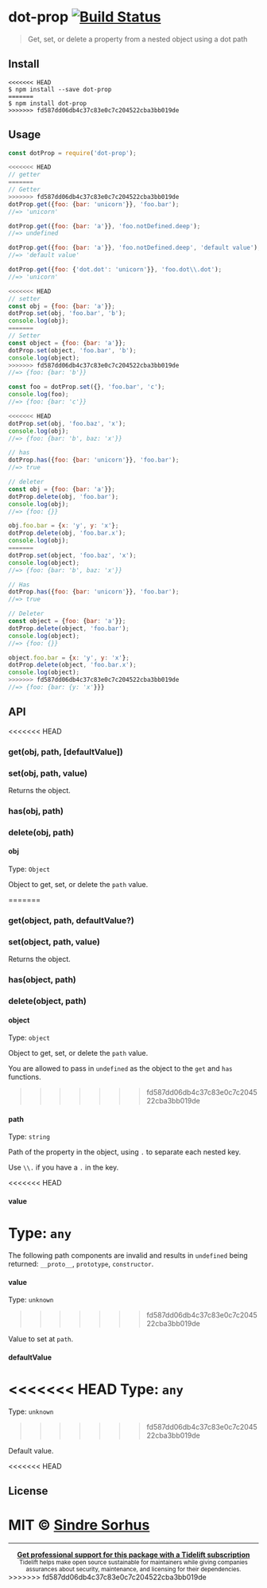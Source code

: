 # dot-prop [![Build Status](https://travis-ci.org/sindresorhus/dot-prop.svg?branch=master)](https://travis-ci.org/sindresorhus/dot-prop)

> Get, set, or delete a property from a nested object using a dot path


## Install

```
<<<<<<< HEAD
$ npm install --save dot-prop
=======
$ npm install dot-prop
>>>>>>> fd587dd06db4c37c83e0c7c204522cba3bb019de
```


## Usage

```js
const dotProp = require('dot-prop');

<<<<<<< HEAD
// getter
=======
// Getter
>>>>>>> fd587dd06db4c37c83e0c7c204522cba3bb019de
dotProp.get({foo: {bar: 'unicorn'}}, 'foo.bar');
//=> 'unicorn'

dotProp.get({foo: {bar: 'a'}}, 'foo.notDefined.deep');
//=> undefined

dotProp.get({foo: {bar: 'a'}}, 'foo.notDefined.deep', 'default value');
//=> 'default value'

dotProp.get({foo: {'dot.dot': 'unicorn'}}, 'foo.dot\\.dot');
//=> 'unicorn'

<<<<<<< HEAD
// setter
const obj = {foo: {bar: 'a'}};
dotProp.set(obj, 'foo.bar', 'b');
console.log(obj);
=======
// Setter
const object = {foo: {bar: 'a'}};
dotProp.set(object, 'foo.bar', 'b');
console.log(object);
>>>>>>> fd587dd06db4c37c83e0c7c204522cba3bb019de
//=> {foo: {bar: 'b'}}

const foo = dotProp.set({}, 'foo.bar', 'c');
console.log(foo);
//=> {foo: {bar: 'c'}}

<<<<<<< HEAD
dotProp.set(obj, 'foo.baz', 'x');
console.log(obj);
//=> {foo: {bar: 'b', baz: 'x'}}

// has
dotProp.has({foo: {bar: 'unicorn'}}, 'foo.bar');
//=> true

// deleter
const obj = {foo: {bar: 'a'}};
dotProp.delete(obj, 'foo.bar');
console.log(obj);
//=> {foo: {}}

obj.foo.bar = {x: 'y', y: 'x'};
dotProp.delete(obj, 'foo.bar.x');
console.log(obj);
=======
dotProp.set(object, 'foo.baz', 'x');
console.log(object);
//=> {foo: {bar: 'b', baz: 'x'}}

// Has
dotProp.has({foo: {bar: 'unicorn'}}, 'foo.bar');
//=> true

// Deleter
const object = {foo: {bar: 'a'}};
dotProp.delete(object, 'foo.bar');
console.log(object);
//=> {foo: {}}

object.foo.bar = {x: 'y', y: 'x'};
dotProp.delete(object, 'foo.bar.x');
console.log(object);
>>>>>>> fd587dd06db4c37c83e0c7c204522cba3bb019de
//=> {foo: {bar: {y: 'x'}}}
```


## API

<<<<<<< HEAD
### get(obj, path, [defaultValue])

### set(obj, path, value)

Returns the object.

### has(obj, path)

### delete(obj, path)

#### obj

Type: `Object`

Object to get, set, or delete the `path` value.

=======
### get(object, path, defaultValue?)

### set(object, path, value)

Returns the object.

### has(object, path)

### delete(object, path)

#### object

Type: `object`

Object to get, set, or delete the `path` value.

You are allowed to pass in `undefined` as the object to the `get` and `has` functions.

>>>>>>> fd587dd06db4c37c83e0c7c204522cba3bb019de
#### path

Type: `string`

Path of the property in the object, using `.` to separate each nested key.

Use `\\.` if you have a `.` in the key.

<<<<<<< HEAD
#### value

Type: `any`
=======
The following path components are invalid and results in `undefined` being returned: `__proto__`, `prototype`, `constructor`.

#### value

Type: `unknown`
>>>>>>> fd587dd06db4c37c83e0c7c204522cba3bb019de

Value to set at `path`.

#### defaultValue

<<<<<<< HEAD
Type: `any`
=======
Type: `unknown`
>>>>>>> fd587dd06db4c37c83e0c7c204522cba3bb019de

Default value.


<<<<<<< HEAD
## License

MIT © [Sindre Sorhus](https://sindresorhus.com)
=======
---

<div align="center">
	<b>
		<a href="https://tidelift.com/subscription/pkg/npm-dot-prop?utm_source=npm-dot-prop&utm_medium=referral&utm_campaign=readme">Get professional support for this package with a Tidelift subscription</a>
	</b>
	<br>
	<sub>
		Tidelift helps make open source sustainable for maintainers while giving companies<br>assurances about security, maintenance, and licensing for their dependencies.
	</sub>
</div>
>>>>>>> fd587dd06db4c37c83e0c7c204522cba3bb019de
